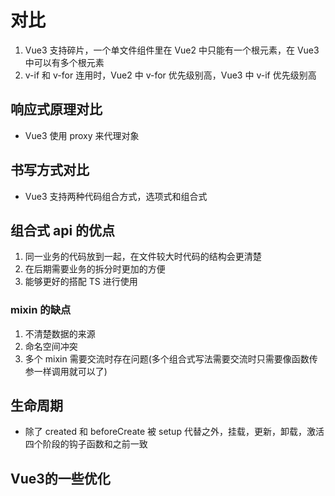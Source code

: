 <!--
 * @Author: xujie 1607526161@qq.com
 * @Date: 2023-03-11 00:09:11
 * @LastEditors: xujie 1607526161@qq.com
 * @FilePath: \HTML-CSS-Javascript-\Vue框架\vue的教程\Vue3\Vue3和Vue2的区别.md
 * @Description: 
-->
# 对比

1. Vue3 支持碎片，一个单文件组件里在 Vue2 中只能有一个根元素，在 Vue3 中可以有多个根元素
2. v-if 和 v-for 连用时，Vue2 中 v-for 优先级别高，Vue3 中 v-if 优先级别高

## 响应式原理对比

* Vue3 使用 proxy 来代理对象

## 书写方式对比

* Vue3 支持两种代码组合方式，选项式和组合式

## 组合式 api 的优点

1. 同一业务的代码放到一起，在文件较大时代码的结构会更清楚
2. 在后期需要业务的拆分时更加的方便
3. 能够更好的搭配 TS 进行使用

### mixin 的缺点

1. 不清楚数据的来源
2. 命名空间冲突
3. 多个 mixin 需要交流时存在问题(多个组合式写法需要交流时只需要像函数传参一样调用就可以了)

## 生命周期

* 除了 created 和 beforeCreate 被 setup 代替之外，挂载，更新，卸载，激活四个阶段的钩子函数和之前一致

## Vue3的一些优化
